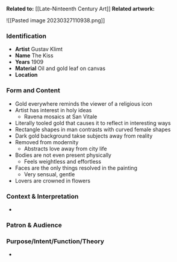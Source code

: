 **Related to:** [[Late-Ninteenth Century Art]]
**Related artwork:**

![[Pasted image 20230327110938.png]]

### Identification
- **Artist** Gustav Klimt
- **Name** The Kiss
- **Years** 1909
- **Material** Oil and gold leaf on canvas
- **Location** 

### Form and Content
- Gold everywhere reminds the viewer of a religious icon
- Artist has interest in holy ideas
	- Ravena mosaics at San Vitale
- Literally tooled gold that causes it to reflect in interesting ways
- Rectangle shapes in man contrasts with curved female shapes
- Dark gold background takse subjects away from reality
- Removed from modernity
	- Abstracts love away from city life
- Bodies are not even present physically
	- Feels weightless and effortless
- Faces are the only things resolved in the painting
	- Very sensual, gentle
- Lovers are crowned in flowers

### Context & Interpretation
- 

### Patron & Audience


### Purpose/Intent/Function/Theory
-